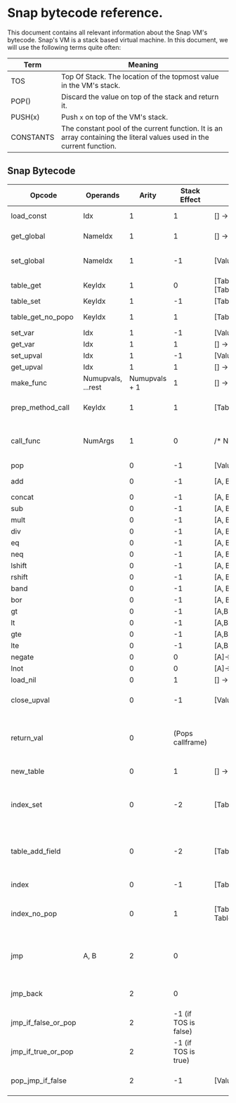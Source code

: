 # Snap bytecode reference.

This document contains all relevant information about the Snap VM's bytecode.
Snap's VM is a stack based virtual machine. In this document, we will use the following terms
quite often:


| Term      | Meaning                                                                                                               |
| --------- | --------------------------------------------------------------------------------------------------------------------- |
| TOS       | Top Of Stack. The location of the topmost value in the VM's stack.                                                    |
| POP()     | Discard the value on top of the stack and  return it.                                                                 |
| PUSH(x)   | Push `x` on top of the VM's stack.                                                                                    |
| CONSTANTS | The constant pool of the current function. It is an array containing the literal values used in the current function. |


## Snap Bytecode

| Opcode              | Operands           | Arity         | Stack Effect         | Stack state                               | Description                                                  |
| ------------------- | ------------------ | ------------- | -------------------- | ----------------------------------------- | ------------------------------------------------------------ |
| load_const          | Idx                | 1             | 1                    | [] -> [CONSTANTS[Idx]]                    | Loads a value from the pool onto the stack.                  |
| get_global          | NameIdx            | 1             | 1                    | [] -> [Globals[CONSTANTS[Idx]]            | Pushes the global with name CONSTANTS[Idx] onto the stack    |
| set_global          | NameIdx            | 1             | -1                   | [Value] -> []                             | Pops a value off the stack and sets the global with name Constants[NameIdx] to it's value |
| table_get           | KeyIdx             | 1             | 0                    | [Table] -> [Table.get(CONSTANTS[KeyIdx])] |                                                              |
| table_set           | KeyIdx             | 1             | -1                   | [Table, Value] ->[Value]                  |                                                              |
| table_get_no_popo   | KeyIdx             | 1             | 1                    | [Table] -> [Table, Value]                 | Key = CONSTANTS[KeyIdx]; push(Table.get(key))                |
| set_var             | Idx                | 1             | -1                   | [Value] -> []                             | STACK[BASE + Idx] = POP()                                    |
| get_var             | Idx                | 1             | 1                    | [] -> [STACK[BASE + Idx]]                 |                                                              |
| set_upval           | Idx                | 1             | -1                   | [Value] -> []                             | UPVALUES[Idx] = POP()                                        |
| get_upval           | Idx                | 1             | 1                    | [] -> [UPVALUES[Idx]]                     |                                                              |
| make_func           | Numupvals, ...rest | Numupvals + 1 | 1                    | [] -> [Function]                          |                                                              |
| prep_method_call    | KeyIdx             | 1             | 1                    | [Table] -> [Table.get(Idx), Table]        | table = TOS; TOS = Table.get(CONSTANTS[KeyIdx]); PUSH(Table); |
| call_func           | NumArgs            | 1             | 0                    | /* New CallFrame */                       | Calls the function object present at a stack depth of NumArgs + 1, every value above that is treated as an argument to the function |
| pop                 |                    | 0             | -1                   | [Value] -> []                             | POP();                                                       |
| add                 |                    | 0             | -1                   | [A, B] -> [A + B]                         | A = POP(); B = POP(); PUSH(A + B);                           |
| concat              |                    | 0             | -1                   | [A, B] -> [A..B]                          |                                                              |
| sub                 |                    | 0             | -1                   | [A, B] -> [A+B]                           |                                                              |
| mult                |                    | 0             | -1                   | [A, B] -> [A * B]                         |                                                              |
| div                 |                    | 0             | -1                   | [A, B] -> [A / B]                         |                                                              |
| eq                  |                    | 0             | -1                   | [A, B] -> [A==B]                          |                                                              |
| neq                 |                    | 0             | -1                   | [A, B] -> [A != B]                        |                                                              |
| lshift              |                    | 0             | -1                   | [A, B] -> [A << B]                        |                                                              |
| rshift              |                    | 0             | -1                   | [A, B] -> [A >> B]                        |                                                              |
| band                |                    | 0             | -1                   | [A, B] -> [A&B]                           |                                                              |
| bor                 |                    | 0             | -1                   | [A, B] -> [A\|B]                          |                                                              |
| gt                  |                    | 0             | -1                   | [A,B] ->[A>B]                             |                                                              |
| lt                  |                    | 0             | -1                   | [A,B]->[A<B]                              |                                                              |
| gte                 |                    | 0             | -1                   | [A,B]->[A>=B]                             |                                                              |
| lte                 |                    | 0             | -1                   | [A,B]->[A<=B]                             |                                                              |
| negate              |                    | 0             | 0                    | [A]->[-A]                                 |                                                              |
| lnot                |                    | 0             | 0                    | [A]->[!A]                                 |                                                              |
| load_nil            |                    | 0             | 1                    | [] -> [nil]                               |                                                              |
| close_upval         |                    | 0             | -1                   | [Value]->[]                               | Closes the most recently captured upvalue by moving it to the heap |
| return_val          |                    | 0             | (Pops callframe)     |                                           | Pops everything from the current stack top all way to the base of the current CallFrame, then pushes the return value on top. |
| new_table           |                    | 0             | 1                    | [] -> [Table]                             | Creates a new table and pushes it on top of the stack.       |
| index_set           |                    | 0             | -2                   | [Table, Key, Value] -> [Value]            | Sets Table[key] to Value. here key is always a computed index. Value = POP(); Key = POP(); Table = POP(); Table.set(Key, Value); PUSH(Value); |
| table_add_field     |                    | 0             | -2                   | [Table, Field, Value] -> [Table]          | Sets Table.Field = Value. Doesn't pop the table off the stack. This instruction is used when creating tables at runtime from their source description. |
| index               |                    | 0             | -1                   | [Table, Key] -> [Table[Key]]              | Key = POP(); Table = POP(); PUSH(Table.get(Key));            |
| index_no_pop        |                    | 0             | 1                    | [Table, Key] -> [Table, Key, Table[Key]]  | Same as index, but doesn't pop the table or key off the stack. Used for compound assignment operators like `+=` |
| jmp                 | A, B               | 2             | 0                    |                                           | Reads the next two bytes of opcodes, stitches them together and jumps forward in the instruction stream. A = FETCH(); B = FETCH(); IP += (A << 8) \| B |
| jmp_back            |                    | 2             | 0                    |                                           | Same as `jmp`, but decrements the `IP` instead. A = FETCH(); B = FETCH(); IP = IP - (A<<8)\|B |
| jmp_if_false_or_pop |                    | 2             | -1 (if TOS is false) |                                           | If the value on top of the stack is falsy, then jump forward `(A<<8)|B` instructions. Otherwise pop the value and continue. |
| jmp_if_true_or_pop  |                    | 2             | -1 (if TOS is true)  |                                           | If the value on top of the stack is truthy, then jump forward `(A<<8)|B` instructions. Otherwise pop the value and continue. |
| pop_jmp_if_false    |                    | 2             | -1                   | [Value] -> []                             | Pop a value off the stack. If the Popped value is falsy, then jump forward `(A<<8)|B` bytes. Otherwise continue. |
